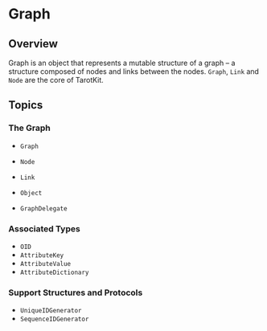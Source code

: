 # Graph 

## Overview

Graph is an object that represents a mutable structure of a graph – a structure
composed of nodes and links between the nodes. ``Graph``, ``Link`` and ``Node``
are the core of TarotKit.


## Topics

### The Graph

- ``Graph``
- ``Node``
- ``Link``
- ``Object``

- ``GraphDelegate``

### Associated Types

- ``OID``
- ``AttributeKey``
- ``AttributeValue``
- ``AttributeDictionary``

### Support Structures and Protocols

- ``UniqueIDGenerator``
- ``SequenceIDGenerator``
